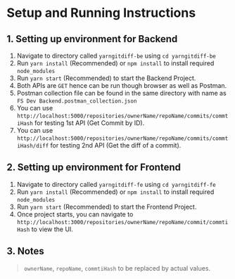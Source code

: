 # Setup and Running Instructions

## 1. Setting up environment for Backend

1. Navigate to directory called `yarngitdiff-be` using `cd yarngitdiff-be`
2. Run `yarn install` (Recommended) or `npm install` to install required `node_modules`
3. Run `yarn start` (Recommended) to start the Backend Project.
4. Both APIs are `GET` hence can be run though browser as well as Postman.
5. Postman collection file can be found in the same directory with name as `FS Dev Backend.postman_collection.json`
6. You can use `http://localhost:5000/repositories/ownerName/repoName/commits/commtiHash` for testing 1st API (Get Commit by ID).
7. You can use `http://localhost:5000/repositories/ownerName/repoName/commits/commtiHash/diff` for testing 2nd API (Get the diff of a commit).

## 2. Setting up environment for Frontend

1. Navigate to directory called `yarngitdiff-fe` using `cd yarngitdiff-fe`
2. Run `yarn install` (Recommended) or `npm install` to install required `node_modules`
3. Run `yarn start` (Recommended) to start the Frontend Project.
4. Once project starts, you can navigate to `http://localhost:3000/repositories/ownerName/repoName/commit/commtiHash` to view the UI.


## 3. Notes
> `ownerName`, `repoName`, `commtiHash` to be replaced by actual values. 


